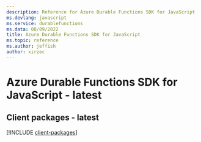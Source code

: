 ```yaml
---
description: Reference for Azure Durable Functions SDK for JavaScript
ms.devlang: javascript
ms.service: durablefunctions
ms.data: 08/09/2022
title: Azure Durable Functions SDK for JavaScript
ms.topic: reference
ms.author: jeffish
author: xirzec
---
```

# Azure Durable Functions SDK for JavaScript - latest

## Client packages - latest
[!INCLUDE [client-packages](durable-functions-client-index.md)]